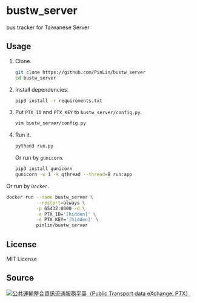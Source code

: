 # bustw_server
bus tracker for Taiwanese Server

## Usage
1. Clone.
   ```bash
   git clone https://github.com/PinLin/bustw_server
   cd bustw_server
   ```

2. Install dependencies.
   ```bash
   pip3 install -r requirements.txt
   ```

3. Put `PTX_ID` and `PTX_KEY` to `bustw_server/config.py`.
   ```bash
   vim bustw_server/config.py
   ```

4. Run it.
   ```bash
   python3 run.py
   ```

   Or run by `gunicorn`.
   ```bash
   pip3 install gunicorn
   gunicorn -w 1 -k gthread --thread=8 run:app
   ```

Or run by `Docker`.
```bash
docker run --name bustw_server \
           --restart=always \
           -p 65432:8000 -d \
           -e PTX_ID='[hidden]' \
           -e PTX_KEY='[hidden]' \
           pinlin/bustw_server
```

## License
MIT License

## Source
[![公共運輸整合資訊流通服務平臺（Public Transport data eXchange, PTX）](https://imgur.com/wp2gOeU.png)](http://ptx.transportdata.tw/PTX)